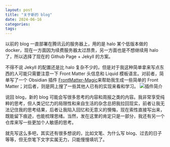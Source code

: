 ```yaml
---
layout: post
title: "关于新的 blog"
date: 2024-06-16
categories: 
tags: 
---
```


以前的 blog 一直部署在腾讯云的服务器上，用的是 halo 某个低版本做的 docker，现在一方面因为续费服务器太过昂贵，另一方面也是不想继续用 halo 了，所以选择了现在的 Github Page + Jekyll 的方案。


不得不说 Jekyll 的配置还是比 halo 复杂不少的，但是对于我这种简单拿来写点东西的人可能只需要注意一下 Front Matter 头信息和 Liquid 模板语言。对前者，简单写了一个 Obsidian 插件 [FrontMatter-Magic](https://github.com/abmcar/FrontMatter-Magic)来帮助我生成一些简单的 Front Matter；对后者，则是网上搜了一些其他人已有的实现来看和学习。
![插件简介](https://photo-1259569881.cos.ap-nanjing.myqcloud.com/img/20240615234916.png)


说回 blog，新的 blog 可能会写很多思考的内容和周报之类的内容。我非常享受纯粹的思考，但人类记忆力的局限性和来自生活的杂念总把我拉回现实，前者让我无法记住我的思考结果，后者让我陷入回忆和无意义的懊悔，现在索性直接写出来，既能留下痕迹，也能梳理思绪。当然，发在这里的肯定只是一部分，我还有另一个仓库来写一些更加个人敏感的思考。

就先写这么多吧，其实还有很多想说的，比如文笔、为什么写 blog、过去的日子等等，但无奈笔下文字实属无力，只能慢慢填坑了。
